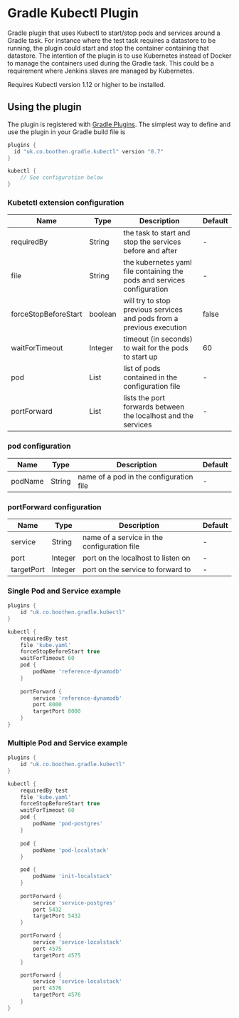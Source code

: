 Gradle Kubectl Plugin
======================

Gradle plugin that uses Kubectl to start/stop pods and services around a Gradle task. For instance where the test task requires a datastore to be running, the plugin could start and stop the container containing that datastore. The intention of the plugin is to use Kubernetes instead of Docker to manage the containers used during the Gradle task. This could be a requirement where Jenkins slaves are managed by Kubernetes. 

Requires Kubectl version 1.12 or higher to be installed.

## Using the plugin
The plugin is registered with [Gradle Plugins](https://plugins.gradle.org/plugin/uk.co.boothen.gradle.kubectl). The simplest way to define and use the plugin in your Gradle build file is 
```groovy
plugins {
  id "uk.co.boothen.gradle.kubectl" version "0.7"
}

kubectl {
    // See configuration below
}
```

### Kubetctl extension configuration
Name | Type | Description | Default
--- | --- | --- | ---
requiredBy | String | the task to start and stop the services before and after | -
file | String | the kubernetes yaml file containing the pods and services configuration | - 
forceStopBeforeStart | boolean | will try to stop previous services and pods from a previous execution | false
waitForTimeout | Integer | timeout (in seconds) to wait for the pods to start up | 60 
pod | List | list of pods contained in the configuration file | -
portForward | List | lists the port forwards between the localhost and the services | -

### pod configuration
Name | Type | Description | Default
--- | --- | --- | ---
podName | String | name of a pod in the configuration file | -

### portForward configuration
Name | Type | Description | Default
--- | --- | --- | ---
service | String | name of a service in the configuration file | -
port | Integer | port on the localhost to listen on | -
targetPort | Integer | port on the service to forward to | -
 
### Single Pod and Service example

```groovy
plugins {
    id "uk.co.boothen.gradle.kubectl"
}

kubectl {
    requiredBy test 
    file 'kube.yaml' 
    forceStopBeforeStart true 
    waitForTimeout 60
    pod {
        podName 'reference-dynamodb'
    }
   
    portForward {
        service 'reference-dynamodb'
        port 8000 
        targetPort 8000
    }
}
```

### Multiple Pod and Service example
```groovy
plugins {
    id "uk.co.boothen.gradle.kubectl"
}

kubectl {
    requiredBy test 
    file 'kube.yaml' 
    forceStopBeforeStart true 
    waitForTimeout 60
    pod {
        podName 'pod-postgres'
    }
    
    pod {
        podName 'pod-localstack'
    }

    pod {
        podName 'init-localstack'
    }
   
    portForward {
        service 'service-postgres' 
        port 5432 
        targetPort 5432
    }

    portForward {
        service 'service-localstack'
        port 4575
        targetPort 4575
    }

    portForward {
        service 'service-localstack'
        port 4576
        targetPort 4576
    }
}
```